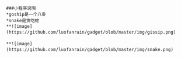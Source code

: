     ###小程序说明
	*goship是一个八卦
	*snake是贪吃蛇
	**![image](https://github.com/luofanrain/gadget/blob/master/img/gissip.png)
	
	**![image](https://github.com/luofanrain/gadget/blob/master/img/snake.png)
